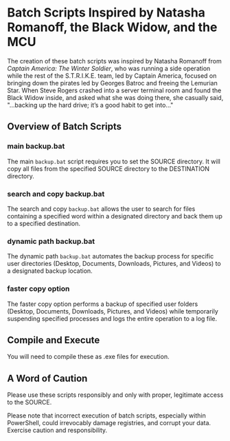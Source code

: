 # Batch Scripts Inspired by Natasha Romanoff, the Black Widow, and the MCU

The creation of these batch scripts was inspired by Natasha Romanoff from *Captain America: The Winter Soldier*, who was running a side operation while the rest of the S.T.R.I.K.E. team, led by Captain America, focused on bringing down the pirates led by Georges Batroc and freeing the Lemurian Star. When Steve Rogers crashed into a server terminal room and found the Black Widow inside, and asked what she was doing there, she casually said, "...backing up the hard drive; it’s a good habit to get into..."

## Overview of Batch Scripts

### main backup.bat
The main `backup.bat` script requires you to set the SOURCE directory. It will copy all files from the specified SOURCE directory to the DESTINATION directory.

### search and copy backup.bat
The search and copy `backup.bat` allows the user to search for files containing a specified word within a designated directory and back them up to a specified destination.

### dynamic path backup.bat
The dynamic path `backup.bat` automates the backup process for specific user directories (Desktop, Documents, Downloads, Pictures, and Videos) to a designated backup location.

### faster copy option
The faster copy option performs a backup of specified user folders (Desktop, Documents, Downloads, Pictures, and Videos) while temporarily suspending specified processes and logs the entire operation to a log file.

## Compile and Execute
You will need to compile these as .exe files for execution.

## A Word of Caution

Please use these scripts responsibly and only with proper, legitimate access to the SOURCE.

Please note that incorrect execution of batch scripts, especially within PowerShell, could irrevocably damage registries, and corrupt your data. Exercise caution and responsibility.
